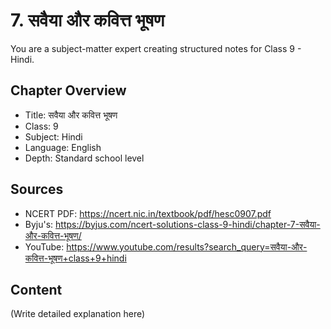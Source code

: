 # 7. सवैया और कवित्त भूषण

You are a subject-matter expert creating structured notes for Class 9 - Hindi.

## Chapter Overview
- Title: सवैया और कवित्त भूषण
- Class: 9
- Subject: Hindi
- Language: English
- Depth: Standard school level

## Sources
- NCERT PDF: https://ncert.nic.in/textbook/pdf/hesc0907.pdf
- Byju's: https://byjus.com/ncert-solutions-class-9-hindi/chapter-7-सवैया-और-कवित्त-भूषण/
- YouTube: https://www.youtube.com/results?search_query=सवैया-और-कवित्त-भूषण+class+9+hindi

## Content
(Write detailed explanation here)
